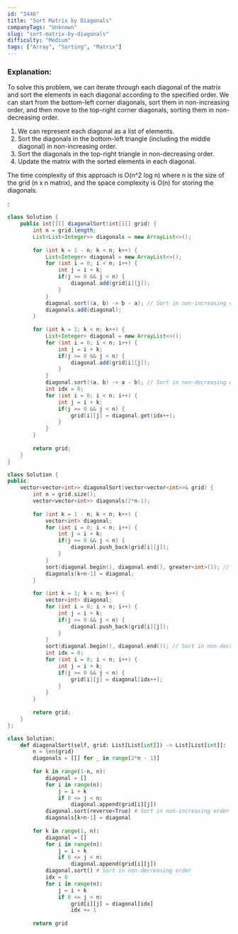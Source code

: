 ```yaml
---
id: "3446"
title: "Sort Matrix by Diagonals"
companyTags: "Unknown"
slug: "sort-matrix-by-diagonals"
difficulty: "Medium"
tags: ["Array", "Sorting", "Matrix"]
---
```


### Explanation:
To solve this problem, we can iterate through each diagonal of the matrix and sort the elements in each diagonal according to the specified order. We can start from the bottom-left corner diagonals, sort them in non-increasing order, and then move to the top-right corner diagonals, sorting them in non-decreasing order.

1. We can represent each diagonal as a list of elements.
2. Sort the diagonals in the bottom-left triangle (including the middle diagonal) in non-increasing order.
3. Sort the diagonals in the top-right triangle in non-decreasing order.
4. Update the matrix with the sorted elements in each diagonal.

The time complexity of this approach is O(n^2 log n) where n is the size of the grid (n x n matrix), and the space complexity is O(n) for storing the diagonals.

:

```java
class Solution {
    public int[][] diagonalSort(int[][] grid) {
        int n = grid.length;
        List<List<Integer>> diagonals = new ArrayList<>();
        
        for (int k = 1 - n; k < n; k++) {
            List<Integer> diagonal = new ArrayList<>();
            for (int i = 0; i < n; i++) {
                int j = i + k;
                if(j >= 0 && j < n) {
                    diagonal.add(grid[i][j]);
                }
            }
            diagonal.sort((a, b) -> b - a); // Sort in non-increasing order
            diagonals.add(diagonal);
        }
        
        for (int k = 1; k < n; k++) {
            List<Integer> diagonal = new ArrayList<>();
            for (int i = 0; i < n; i++) {
                int j = i + k;
                if(j >= 0 && j < n) {
                    diagonal.add(grid[i][j]);
                }
            }
            diagonal.sort((a, b) -> a - b); // Sort in non-decreasing order
            int idx = 0;
            for (int i = 0; i < n; i++) {
                int j = i + k;
                if(j >= 0 && j < n) {
                    grid[i][j] = diagonal.get(idx++);
                }
            }
        }
        
        return grid;
    }
}
```

```cpp
class Solution {
public:
    vector<vector<int>> diagonalSort(vector<vector<int>>& grid) {
        int n = grid.size();
        vector<vector<int>> diagonals(2*n-1);
        
        for (int k = 1 - n; k < n; k++) {
            vector<int> diagonal;
            for (int i = 0; i < n; i++) {
                int j = i + k;
                if(j >= 0 && j < n) {
                    diagonal.push_back(grid[i][j]);
                }
            }
            sort(diagonal.begin(), diagonal.end(), greater<int>()); // Sort in non-increasing order
            diagonals[k+n-1] = diagonal;
        }
        
        for (int k = 1; k < n; k++) {
            vector<int> diagonal;
            for (int i = 0; i < n; i++) {
                int j = i + k;
                if(j >= 0 && j < n) {
                    diagonal.push_back(grid[i][j]);
                }
            }
            sort(diagonal.begin(), diagonal.end()); // Sort in non-decreasing order
            int idx = 0;
            for (int i = 0; i < n; i++) {
                int j = i + k;
                if(j >= 0 && j < n) {
                    grid[i][j] = diagonal[idx++];
                }
            }
        }
        
        return grid;
    }
};
```

```python
class Solution:
    def diagonalSort(self, grid: List[List[int]]) -> List[List[int]]:
        n = len(grid)
        diagonals = [[] for _ in range(2*n - 1)]
        
        for k in range(1-n, n):
            diagonal = []
            for i in range(n):
                j = i + k
                if 0 <= j < n:
                    diagonal.append(grid[i][j])
            diagonal.sort(reverse=True) # Sort in non-increasing order
            diagonals[k+n-1] = diagonal
        
        for k in range(1, n):
            diagonal = []
            for i in range(n):
                j = i + k
                if 0 <= j < n:
                    diagonal.append(grid[i][j])
            diagonal.sort() # Sort in non-decreasing order
            idx = 0
            for i in range(n):
                j = i + k
                if 0 <= j < n:
                    grid[i][j] = diagonal[idx]
                    idx += 1
        
        return grid
```